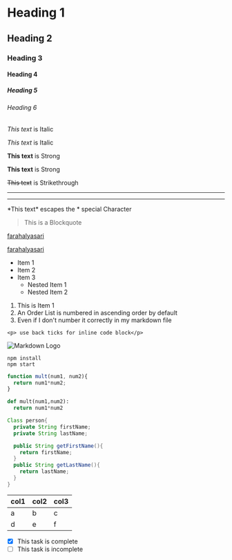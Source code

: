 <!--No flavor of markdown, Just Plain-->

<!-- Headings -->
# Heading 1
## Heading 2
### Heading 3
#### Heading 4
##### Heading 5
###### Heading 6

<!-- Italics -->
*This text* is Italic

_This text_ is Italic

<!-- Strong -->
**This text** is Strong

__This text__ is Strong

<!-- Strikethrough -->
~~This text~~ is Strikethrough

<!--Horizontal Rule-->
---
___

<!-- Escaping Characters -->
\*This text\* escapes the * special Character

<!--  Blockquote -->
> This is a Blockquote

<!-- Links -->
[farahalyasari](https://github.com/farahalyasari)

[farahalyasari](https://github.com/farahalyasari "This is a hover over title")

<!--UL-->
* Item 1
* Item 2
* Item 3
  * Nested Item 1
  * Nested Item 2

<!--OL-->
1. This is Item 1
2. An Order List is numbered in ascending order by default
4. Even if I don't number it correctly in my markdown file

<!--Inline Code Block-->
`<p> use back ticks for inline code block</p>`

<!--Images-->
![Markdown Logo](https://markdown-here.com/img/icon256.png)

<!--GitHub flavor of markdown-->

<!--Code Blocks-->
```
npm install
npm start

```
```Javascript
function mult(num1, num2){
  return num1*num2;
}
```
```Python
def mult(num1,num2):
  return num1*num2
```
```Java
Class person{
  private String firstName;
  private String lastName;

  public String getFirstName(){
    return firstName;
  }
  public String getLastName(){
    return lastName;
  }
}
```
<!--Tables-->
|col1|col2|col3|
|----|----|----|
|a   | b  |   c|
|d   | e  |f   |

<!--Task List-->
* [x] This task is complete
* [ ] This task is incomplete
